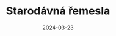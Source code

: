---
layout: layouts/hero-episode.njk
title: Starodávná řemesla
date: "2024-03-23"
cta: Play episode
logo: logo_DVOJKA_biele.svg
tv: "RTVS :2"
link: https://www.rtvs.sk/televizia/archiv/14252/456124
datum: 23. 3. 2024
header: Latest episode
foto1024: /images/business_1024x768.jpg
foto1440: /images/business_1440x825.jpg
alt: Old craft main picture
tags: hero
---